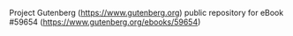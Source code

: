 Project Gutenberg (https://www.gutenberg.org) public repository for
eBook #59654 (https://www.gutenberg.org/ebooks/59654)
